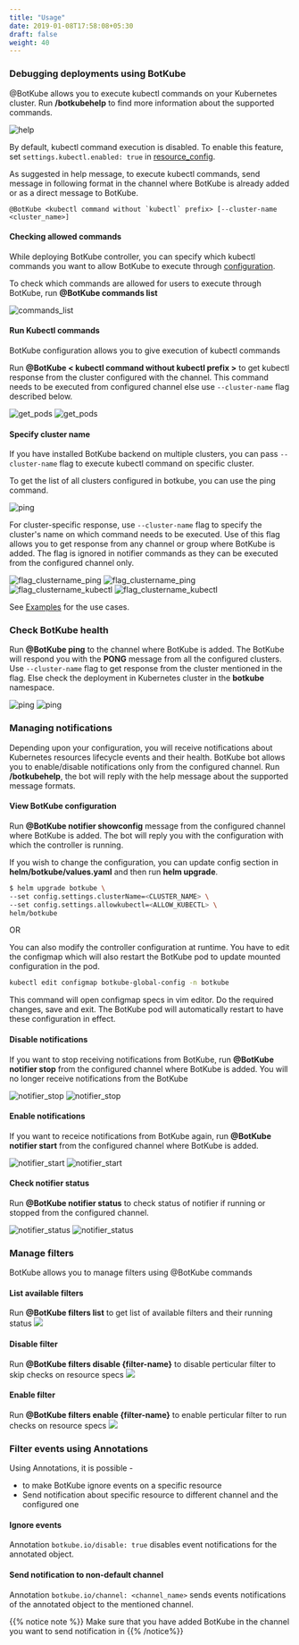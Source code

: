 ```yaml
---
title: "Usage"
date: 2019-01-08T17:58:08+05:30
draft: false
weight: 40
---
```


### Debugging deployments using BotKube

@BotKube allows you to execute kubectl commands on your Kubernetes cluster.
Run **/botkubehelp** to find more information about the supported commands.


![help](/images/help.png)

By default, kubectl command execution is disabled. To enable this feature, set `settings.kubectl.enabled: true` in <a href=/configuration/#resource-config-yaml-syntax>resource_config</a>.

As suggested in help message, to execute kubectl commands, send message in following format in the channel where BotKube is already added or as a direct message to BotKube.
```
@BotKube <kubectl command without `kubectl` prefix> [--cluster-name <cluster_name>]
```

#### Checking allowed commands

While deploying BotKube controller, you can specify which kubectl commands you want to allow BotKube to execute through <a href=/configuration>configuration</a>.

To check which commands are allowed for users to execute through BotKube, run **@BotKube commands list**

![commands_list](/images/commands_list.png)

#### Run Kubectl commands

BotKube configuration allows you to give execution of kubectl commands

Run **@BotKube < kubectl command without kubectl prefix >** to get kubectl response from the cluster configured with the channel.
This command needs to be executed from configured channel else use `--cluster-name` flag described below.

![get_pods](/images/get_namespaces.png)
![get_pods](/images/mm_get_ns.png)

#### Specify cluster name
If you have installed BotKube backend on multiple clusters, you can pass `--cluster-name` flag to execute kubectl command on specific cluster.

To get the list of all clusters configured in botkube, you can use the ping command.

![ping](/images/ping.png)

For cluster-specific response,
use `--cluster-name` flag to specify the cluster's name on which command needs to be executed.
Use of this flag allows you to get response from any channel or group where BotKube is added.
The flag is ignored in notifier commands as they can be executed from the configured channel only.

![flag_clustername_ping](/images/flag_clustername_ping.png)
![flag_clustername_ping](/images/mm_flag_clustername_ping.png)
![flag_clustername_kubectl](/images/flag_clustername_kubectl.png)
![flag_clustername_kubectl](/images/mm_flag_clustername_kubectl.png)

See [Examples](/examples/#h-examples) for the use cases.

### Check BotKube health

Run **@BotKube ping** to the channel where BotKube is added. The BotKube will respond you with the **PONG** message from all the configured clusters. Use `--cluster-name` flag to get response from the cluster mentioned in the flag. Else check the deployment in Kubernetes cluster in the **botkube** namespace.

![ping](/images/ping.png)
![ping](/images/mm_ping.png)

### Managing notifications

Depending upon your configuration, you will receive notifications about Kubernetes resources lifecycle events and their health.
BotKube bot allows you to enable/disable notifications only from the configured channel. Run **/botkubehelp**, the bot will reply with the help message about the supported message formats.

#### View BotKube configuration

Run **@BotKube notifier showconfig** message from the configured channel where BotKube is added. The bot will reply you with the configuration with which the controller is running.

If you wish to change the configuration, you can update config section in **helm/botkube/values.yaml** and then run **helm upgrade**.

```bash
$ helm upgrade botkube \
--set config.settings.clusterName=<CLUSTER_NAME> \
--set config.settings.allowkubectl=<ALLOW_KUBECTL> \
helm/botkube
```
OR

You can also modify the controller configuration at runtime. You have to edit the configmap which will also restart the BotKube pod to update mounted configuration in the pod.

```bash
kubectl edit configmap botkube-global-config -n botkube
```

This command will open configmap specs in vim editor. Do the required changes, save and exit. The BotKube pod will automatically restart to have these configuration in effect.

#### Disable notifications

If you want to stop receiving notifications from BotKube, run
**@BotKube notifier stop**
from the configured channel where BotKube is added. You will no longer receive notifications from the BotKube

![notifier_stop](/images/notifier_stop.png)
![notifier_stop](/images/mm_notifier_stop.png)

#### Enable notifications

If you want to receice notifications from BotKube again, run
**@BotKube notifier start**
from the configured channel where BotKube is added.

![notifier_start](/images/notifier_start.png)
![notifier_start](/images/mm_notifier_start.png)

#### Check notifier status

Run **@BotKube notifier status** to check status of notifier if running or stopped from the configured channel.

![notifier_status](/images/notifier_status.png)
![notifier_status](/images/mm_notifier_status.png)

### Manage filters

BotKube allows you to manage filters using @BotKube commands

#### List available filters

Run **@BotKube filters list** to get list of available filters and their running status
![](/images/filters_list.png)

#### Disable filter

Run **@BotKube filters disable {filter-name}** to disable perticular filter to skip checks on resource specs
![](/images/filters_disable.png)

#### Enable filter

Run **@BotKube filters enable {filter-name}** to enable perticular filter to run checks on resource specs
![](/images/filters_enable.png)

### Filter events using Annotations

Using Annotations, it is possible -

- to make BotKube ignore events on a specific resource
- Send notification about specific resource to different channel and the configured one

#### Ignore events

Annotation `botkube.io/disable: true` disables event notifications for the annotated object.

#### Send notification to non-default channel

Annotation `botkube.io/channel: <channel_name>` sends events notifications of the annotated object to the mentioned channel.

{{% notice note %}}
Make sure that you have added BotKube in the channel you want to send notification in
{{% /notice%}}
